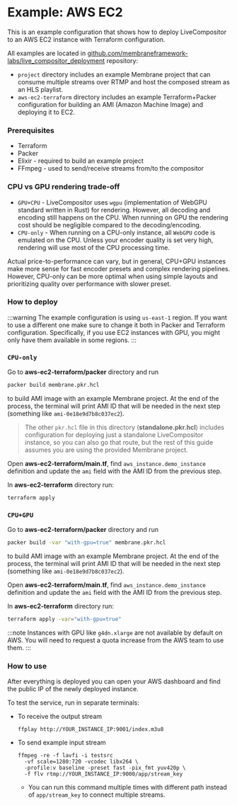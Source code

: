 # Example: AWS EC2

This is an example configuration that shows how to deploy LiveCompositor to an AWS EC2 instance with Terraform configuration.

All examples are located in [github.com/membraneframework-labs/live_compositor_deployment](https://github.com/membraneframework-labs/live_compositor_deployment) repository:
- `project` directory includes an example Membrane project that can consume multiple streams over RTMP and host the composed stream as an HLS playlist.
- `aws-ec2-terraform` directory includes an example Terraform+Packer configuration for building an AMI (Amazon Machine Image) and deploying it to EC2.

### Prerequisites

- Terraform
- Packer
- Elixir - required to build an example project
- FFmpeg - used to send/receive streams from/to the compositor

### CPU vs GPU rendering trade-off

- `GPU+CPU` - LiveCompositor uses `wgpu` (implementation of WebGPU standard written in Rust) for rendering. However, all decoding and encoding still happens on the CPU. When running on GPU the rendering cost should be negligible compared to the decoding/encoding.
- `CPU-only` - When running on a CPU-only instance, all `WebGPU` code is emulated on the CPU. Unless your encoder quality is set very high, rendering will use most of the CPU processing time.

Actual price-to-performance can vary, but in general, CPU+GPU instances make more sense for fast encoder presets and complex rendering pipelines. However, CPU-only can be more optimal when using simple layouts and prioritizing quality over performance with slower preset.

### How to deploy

:::warning
The example configuration is using `us-east-1` region. If you want to use a different one make sure to change it both in Packer
and Terraform configuration. Specifically, if you use EC2 instances with GPU, you might only have them available in some regions.
:::

### `CPU-only`

Go to **aws-ec2-terraform/packer** directory and run
```bash
packer build membrane.pkr.hcl
```
to build AMI image with an example Membrane
project. At the end of the process, the terminal will print AMI ID that will be needed in the next step (something like `ami-0e18e9d7b8c037ec2`).

> The other `pkr.hcl` file in this directory (**standalone.pkr.hcl**) includes configuration for deploying just a standalone LiveCompositor
instance, so you can also go that route, but the rest of this guide assumes you are using the provided Membrane project.

Open **aws-ec2-terraform/main.tf**, find `aws_instance.demo_instance` definition and update the `ami` field with the AMI ID from the previous step.

In **aws-ec2-terraform** directory run:
```bash
terraform apply
```

### `CPU+GPU`

Go to **aws-ec2-terraform/packer** directory and run
```bash
packer build -var "with-gpu=true" membrane.pkr.hcl
```
to build AMI image with an example Membrane project. At the end of the process, the terminal will print AMI ID that will
be needed in the next step (something like `ami-0e18e9d7b8c037ec2`).

Open **aws-ec2-terraform/main.tf**, find `aws_instance.demo_instance` definition and update the `ami` field with the AMI ID from the previous step.

In **aws-ec2-terraform** directory run:
```bash
terraform apply -var="with-gpu=true"
```

:::note
Instances with GPU like `g4dn.xlarge` are not available by default on AWS. You will need to request a quota increase from the AWS team to use them.
:::

### How to use

After everything is deployed you can open your AWS dashboard and find the public IP of the newly deployed instance.

To test the service, run in separate terminals:

- To receive the output stream
  ```
  ffplay http://YOUR_INSTANCE_IP:9001/index.m3u8
  ```
- To send example input stream
  ```
  ffmpeg -re -f lavfi -i testsrc
    -vf scale=1280:720 -vcodec libx264 \
    -profile:v baseline -preset fast -pix_fmt yuv420p \
    -f flv rtmp://YOUR_INSTANCE_IP:9000/app/stream_key
  ```
  - You can run this command multiple times with different path instead of `app/stream_key` to connect multiple streams.
